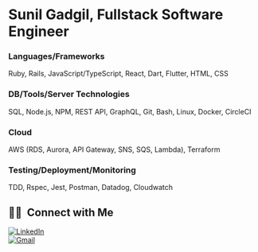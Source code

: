 # Sunil Gadgil, Fullstack Software Engineer
### Languages/Frameworks
Ruby, Rails, JavaScript/TypeScript, React, Dart, Flutter, HTML, CSS
### DB/Tools/Server Technologies
SQL, Node.js, NPM, REST API, GraphQL, Git, Bash, Linux, Docker, CircleCI
### Cloud
AWS (RDS, Aurora, API Gateway, SNS, SQS, Lambda), Terraform
### Testing/Deployment/Monitoring
TDD, Rspec, Jest, Postman, Datadog, Cloudwatch


##  🤝🏻 &nbsp;Connect with Me

<a href="https://www.linkedin.com/in/sunil-gadgil/"><img alt="LinkedIn" src="https://img.shields.io/badge/-Sunil%20Gadgil-0077B5?style=for-the-badge&logo=Linkedin&logoColor=white"/></a>
<br>
<a href="mailto:sunilrgadgil@gmail.com"><img alt="Gmail" src="https://img.shields.io/badge/-sunilrgadgil@gmail.com-D14836?style=for-the-badge&logo=Gmail&logoColor=white"/></a>
